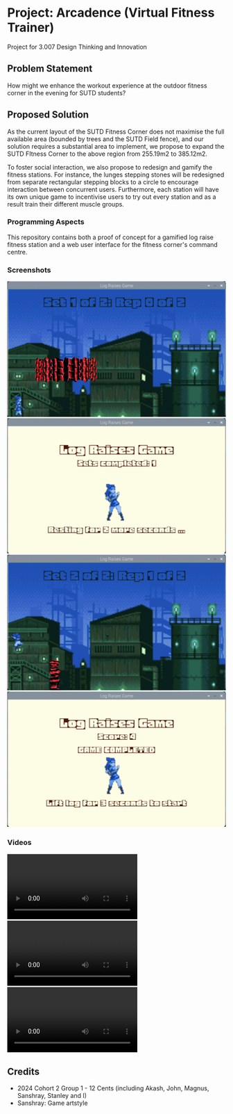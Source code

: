# Project: Arcadence (Virtual Fitness Trainer)

Project for 3.007 Design Thinking and Innovation

## Problem Statement
How might we enhance the workout experience at the outdoor fitness corner in the evening for SUTD students?

## Proposed Solution
As the current layout of the SUTD Fitness Corner does not maximise the full available area (bounded by trees and the SUTD Field fence), and our solution requires a substantial area to implement, we propose to expand the SUTD FItness Corner to the above region from 255.19m2 to 385.12m2.

To foster social interaction, we also propose to redesign and gamify the fitness stations. For instance, the lunges stepping stones will be redesigned from separate rectangular stepping blocks to a circle to encourage interaction between concurrent users. Furthermore, each station will have its own unique game to incentivise users to try out every station and as a result train their different muscle groups.

### Programming Aspects
This repository contains both a proof of concept for a gamified log raise fitness station and a web user interface for the fitness corner's command centre.

### Screenshots
![](media/ingame_1.png)
![](media/game_rest.png)
![](media/ingame_2.png)
![](media/game_complete.png)

### Videos
![](media/final_game_demo.mov)
![](media/fitness_corner_command_centre.mov)
![](media/PROJECT%20ARCADENCE.mp4)

## Credits
- 2024 Cohort 2 Group 1 - 12 Cents (including Akash, John, Magnus, Sanshray, Stanley and I)
- Sanshray: Game artstyle
